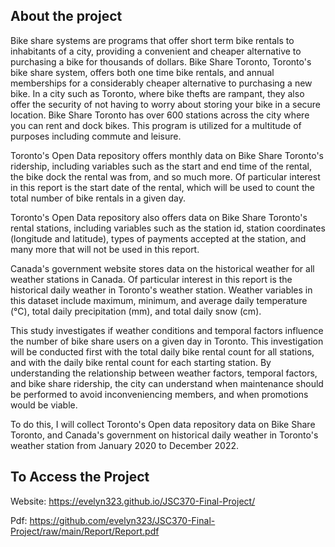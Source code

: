 ## About the project

Bike share systems are programs that offer short term bike rentals to inhabitants of a city, providing a convenient and cheaper alternative to purchasing a bike for thousands of dollars. Bike Share Toronto, Toronto's bike share system, offers both one time bike rentals, and annual memberships for a considerably cheaper alternative to purchasing a new bike. In a city such as Toronto, where bike thefts are rampant, they also offer the security of not having to worry about storing your bike in a secure location. Bike Share Toronto has over 600 stations across the city where you can rent and dock bikes. This program is utilized for a multitude of purposes including commute and leisure. 

Toronto's Open Data repository offers monthly data on Bike Share Toronto's ridership, including variables such as the start and end time of the rental, the bike dock the rental was from, and so much more. Of particular interest in this report is the start date of the rental, which will be used to count the total number of bike rentals in a given day. 

Toronto's Open Data repository also offers data on Bike Share Toronto's rental stations, including variables such as the station id, station coordinates (longitude and latitude), types of payments accepted at the station, and many more that will not be used in this report. 

Canada's government website stores data on the historical weather for all weather stations in Canada. Of particular interest in this report is the historical daily weather in Toronto's weather station. Weather variables in this dataset include maximum, minimum, and average daily temperature (°C), total daily precipitation (mm), and total daily snow (cm).

This study investigates if weather conditions and temporal factors influence the number of bike share users on a given day in Toronto. This investigation will be conducted first with the total daily bike rental count for all stations, and with the daily bike rental count for each starting station. By understanding the relationship between weather factors, temporal factors, and bike share ridership, the city can understand when maintenance should be performed to avoid inconveniencing members, and when promotions would be viable. 

To do this, I will collect Toronto's Open data repository data on Bike Share Toronto, and Canada's government on historical daily weather in Toronto's weather station from January 2020 to December 2022.

## To Access the Project

Website: https://evelyn323.github.io/JSC370-Final-Project/

Pdf: https://github.com/evelyn323/JSC370-Final-Project/raw/main/Report/Report.pdf
